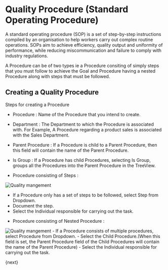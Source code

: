 <!-- add-breadcrumbs -->
# Quality Procedure (Standard Operating Procedure)

 A standard operating procedure (SOP) is a set of step-by-step instructions compiled by an organisation to help workers carry out complex routine operations. SOPs aim to achieve efficiency, quality output and uniformity of performance, while reducing miscommunication and failure to comply with industry regulations.

 A Procedure can be of two types ie a Procedure consiting of simply steps that you must follow to achieve the Goal and Procedure having a nested Procedure along with steps that must be followed.
 
## Creating a Quality Procedure

 Steps for creating a Procedure

* Procedure : Name of the Procedure that you intend to create.

* Department : The Department to which the Procedure is associated with. For Example, A Procedure regarding a product sales is associated with the Sales Department.

* Parent Procedure : If a Procedure is child to a Parent Procedure, then this field will contain the name of the Parent Procedure.

* Is Group : If a Procedure has child Procedures, selecting Is Group, groups all the Procedures into the Parent Procedure in the TreeView.

* Procedure consisting of Steps :

 <img class="screenshot" alt="Quality mangement" src="{{docs_base_url}}/assets/img/quality-management/POC_Implementation.gif">

  - If a Procedure only has a set of steps to be followed, select Step from Dropdown.
  - Document the step.
  - Select the Individual responsible for carrying out the task.

* Procedure consisting of Nested Procedure :
 <img class="screenshot" alt="Quality mangement" src="{{docs_base_url}}/assets/img/quality-management/Enterprise_Sales.gif">
  - If a Procedure consists of multiple procedures, select Procedure from Dropdown.
  - Select the Child Procedure.(When this field is set, the Parent Procedure field of the Child Procedures will contain the name of the Parent Procedure)
  - Select the Individual responsible for carrying out the task.

{next}
